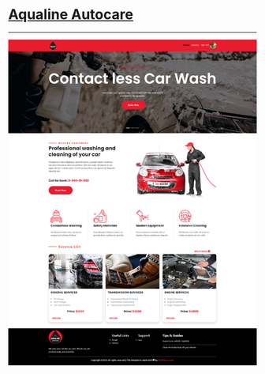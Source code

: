 <a href='https://genius-car-service-dbb63.web.app/'><h1>Aqualine Autocare</h1></a>
<hr/>

 <img src="/ss.png" alt="" />